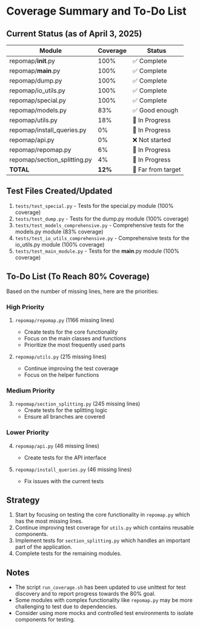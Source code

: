 # Coverage Summary and To-Do List

## Current Status (as of April 3, 2025)

| Module | Coverage | Status |
|--------|----------|--------|
| repomap/__init__.py | 100% | ✅ Complete |
| repomap/__main__.py | 100% | ✅ Complete |
| repomap/dump.py | 100% | ✅ Complete |
| repomap/io_utils.py | 100% | ✅ Complete |
| repomap/special.py | 100% | ✅ Complete |
| repomap/models.py | 83% | ✅ Good enough |
| repomap/utils.py | 18% | 🔄 In Progress |
| repomap/install_queries.py | 0% | 🔄 In Progress |
| repomap/api.py | 0% | ❌ Not started |
| repomap/repomap.py | 6% | 🔄 In Progress |
| repomap/section_splitting.py | 4% | 🔄 In Progress |
| **TOTAL** | **12%** | 🚫 Far from target |

## Test Files Created/Updated

1. `tests/test_special.py` - Tests for the special.py module (100% coverage)
2. `tests/test_dump.py` - Tests for the dump.py module (100% coverage)
3. `tests/test_models_comprehensive.py` - Comprehensive tests for the models.py module (83% coverage)
4. `tests/test_io_utils_comprehensive.py` - Comprehensive tests for the io_utils.py module (100% coverage)
5. `tests/test_main_module.py` - Tests for the __main__.py module (100% coverage)

## To-Do List (To Reach 80% Coverage)

Based on the number of missing lines, here are the priorities:

### High Priority

1. `repomap/repomap.py` (1166 missing lines)
   - Create tests for the core functionality
   - Focus on the main classes and functions
   - Prioritize the most frequently used parts

2. `repomap/utils.py` (215 missing lines)
   - Continue improving the test coverage
   - Focus on the helper functions

### Medium Priority

3. `repomap/section_splitting.py` (245 missing lines)
   - Create tests for the splitting logic
   - Ensure all branches are covered

### Lower Priority

4. `repomap/api.py` (46 missing lines)
   - Create tests for the API interface

5. `repomap/install_queries.py` (46 missing lines)
   - Fix issues with the current tests

## Strategy

1. Start by focusing on testing the core functionality in `repomap.py` which has the most missing lines.
2. Continue improving test coverage for `utils.py` which contains reusable components.
3. Implement tests for `section_splitting.py` which handles an important part of the application.
4. Complete tests for the remaining modules.

## Notes

- The script `run_coverage.sh` has been updated to use unittest for test discovery and to report progress towards the 80% goal.
- Some modules with complex functionality like `repomap.py` may be more challenging to test due to dependencies.
- Consider using more mocks and controlled test environments to isolate components for testing.